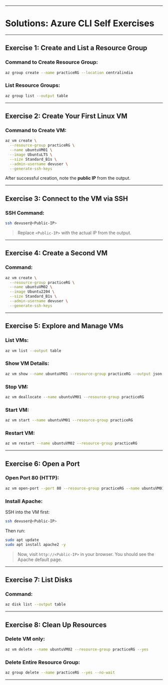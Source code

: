 
---

# **Solutions: Azure CLI Self Exercises**

---

## **Exercise 1: Create and List a Resource Group**

### Command to Create Resource Group:
```bash
az group create --name practiceRG --location centralindia
```

### List Resource Groups:
```bash
az group list --output table
```

---

## **Exercise 2: Create Your First Linux VM**

### Command to Create VM:
```bash
az vm create \
  --resource-group practiceRG \
  --name ubuntuVM01 \
  --image UbuntuLTS \
  --size Standard_B1s \
  --admin-username devuser \
  --generate-ssh-keys
```

After successful creation, note the **public IP** from the output.

---

## **Exercise 3: Connect to the VM via SSH**

### SSH Command:
```bash
ssh devuser@<Public-IP>
```

> Replace `<Public-IP>` with the actual IP from the output.

---

## **Exercise 4: Create a Second VM**

### Command:
```bash
az vm create \
  --resource-group practiceRG \
  --name ubuntuVM02 \
  --image Ubuntu2204 \
  --size Standard_B1s \
  --admin-username devuser \
  --generate-ssh-keys
```

---

## **Exercise 5: Explore and Manage VMs**

### List VMs:
```bash
az vm list --output table
```

### Show VM Details:
```bash
az vm show --name ubuntuVM01 --resource-group practiceRG --output json
```

### Stop VM:
```bash
az vm deallocate --name ubuntuVM01 --resource-group practiceRG
```

### Start VM:
```bash
az vm start --name ubuntuVM01 --resource-group practiceRG
```

### Restart VM:
```bash
az vm restart --name ubuntuVM02 --resource-group practiceRG
```

---

## **Exercise 6: Open a Port**

### Open Port 80 (HTTP):
```bash
az vm open-port --port 80 --resource-group practiceRG --name ubuntuVM01
```

### Install Apache:
SSH into the VM first:
```bash
ssh devuser@<Public-IP>
```

Then run:
```bash
sudo apt update
sudo apt install apache2 -y
```

> Now, visit `http://<Public-IP>` in your browser. You should see the Apache default page.

---

## **Exercise 7: List Disks**

### Command:
```bash
az disk list --output table
```

---

## **Exercise 8: Clean Up Resources**

### Delete VM only:
```bash
az vm delete --name ubuntuVM02 --resource-group practiceRG --yes
```

### Delete Entire Resource Group:
```bash
az group delete --name practiceRG --yes --no-wait
```

---

